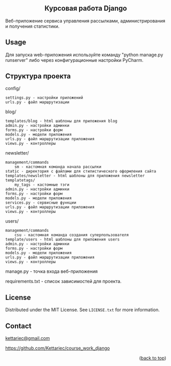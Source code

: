
<h2 align="center">Курсовая работа Django</h2>

Веб-приложение сервиса управления рассылками, администрирования и получения статистики.


<!-- USAGE EXAMPLES -->
## Usage

Для запуска web-приложения используйте команду "python manage.py runserver" либо через конфигурационные настройки PyCharm.

## Структура проекта

config/

    settings.py - настройки приложений
    urls.py - файл маршрутизации

blog/

    templates/blog - html шаблоны для приложения blog
    admin.py - настройки админки
    forms.py - настройки форм
    models.py - модели приложения
    urls.py - файл маршрутизации приложения
    views.py - контроллеры

newsletter/

    management/commands
        sm - кастомная команда начала рассылки
    static - директория с файлами для стилистического оформления сайта
    templates/newsletter - html шаблоны для приложения newsletter
    templatetags/
        my_tags - кастомные тэги
    admin.py - настройки админки
    forms.py - настройки форм
    models.py - модели приложения
    services.py - сервисные функции
    urls.py - файл маршрутизации приложения
    views.py - контроллеры

users/

    management/commands
        csu - кастомная команда создания суперпользователя
    template/users - html шаблоны для приложения users
    admin.py - настройки админки
    forms.py - настройки форм
    models.py - модели приложения
    urls.py - файл маршрутизации приложения
    views.py - контроллеры

manage.py - точка входа веб-приложения

requirements.txt - список зависимостей для проекта.

<!-- LICENSE -->
## License

Distributed under the MIT License. See `LICENSE.txt` for more information.


<!-- CONTACT -->
## Contact

kettariec@gmail.com

https://github.com/Kettariec/course_work_django

<p align="right">(<a href="#readme-top">back to top</a>)</p>